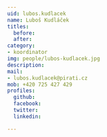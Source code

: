 ```yaml
---
uid: lubos.kudlacek
name: Luboš Kudláček
titles:
  before:
  after:
category:
- koordinator
img: people/lubos-kudlacek.jpg
description: 
mail:
- lubos.kudlacek@pirati.cz
mob: +420 725 427 429
profiles:
  github:
  facebook:				
  twitter:
  linkedin:

---
```

